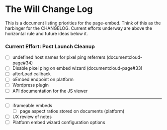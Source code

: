 # The Will Change Log

This is a document listing priorities for the page-embed.  Think of this as the harbinger for the CHANGELOG.  Current efforts underway are above the horizontal rule and future ideas below it.

### Current Effort: Post Launch Cleanup

- [ ] undefined host names for pixel ping referrers (documentcloud-page#34)
- [ ] Disable pixel ping on embed wizard (documentcloud-page#33)
- [ ] afterLoad callback
- [ ] oEmbed endpoint on platform
- [ ] Wordpress plugin
- [ ] API documentation for the JS viewer

-----------------------------------

- [ ] iframeable embeds
    - [ ] page aspect ratios stored on documents (platform)
- [ ] UX review of notes
- [ ] Platform embed wizard configuration options
